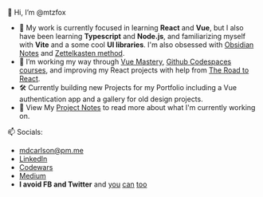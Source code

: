 👋 Hi, I’m @mtzfox
- 🌱 My work is currently focused in learning **React** and **Vue**, but I also have been learning **Typescript** and **Node.js**, and familiarizing myself with **Vite** and a some cool **UI libraries**. I'm also obsessed with [Obsidian Notes](https://obsidian.mikecarlson.io) and [Zettelkasten method](https://zettelkasten.de/introduction/).
- 👀 I’m working my way through [Vue Mastery](https://www.vuemastery.com/), [Github Codespaces courses](https://www.linkedin.com/learning/topics/hands-on-practice-with-github-codespaces), and improving my React projects with help from [The Road to React](https://www.roadtoreact.com/). 
- 🛠️ Currently building new Projects for my Portfolio including a Vue authentication app and a gallery for old design projects.
- 📔 View My [Project Notes](https://obsidian.mikecarlson.io/Project+Notes) to read more about what I'm currently working on.

📫 Socials: 
- [mdcarlson@pm.me](mailto:mdcarlson@pm.me) 
- [LinkedIn](https://www.linkedin.com/in/mike-carlson-seattle/)
- [Codewars](https://www.codewars.com/users/mtzfox) 
- [Medium](https://medium.com/@redfox.seattle)
- **I avoid FB and Twitter** and [you](https://www.theatlantic.com/technology/archive/2022/11/twitter-facebook-social-media-decline/672074/) [can](https://www.theatlantic.com/magazine/archive/2022/05/social-media-democracy-trust-babel/629369/) [too](https://www.goodreads.com/book/show/39669100-ten-arguments-for-deleting-your-social-media-accounts-right-now)



<!---
mtzfox/mtzfox is a ✨ special ✨ repository because its `README.md` (this file) appears on your GitHub profile.
You can click the Preview link to take a look at your changes.
--->
